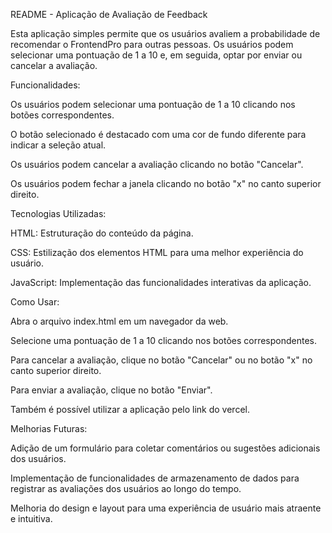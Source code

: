 README - Aplicação de Avaliação de Feedback

Esta aplicação simples permite que os usuários avaliem a probabilidade de recomendar o FrontendPro para outras pessoas. Os usuários podem selecionar uma pontuação de 1 a 10 e, em seguida, optar por enviar ou cancelar a avaliação.


Funcionalidades:

Os usuários podem selecionar uma pontuação de 1 a 10 clicando nos botões correspondentes.

O botão selecionado é destacado com uma cor de fundo diferente para indicar a seleção atual.

Os usuários podem cancelar a avaliação clicando no botão "Cancelar".

Os usuários podem fechar a janela clicando no botão "x" no canto superior direito.


Tecnologias Utilizadas:

HTML: Estruturação do conteúdo da página.

CSS: Estilização dos elementos HTML para uma melhor experiência do usuário.

JavaScript: Implementação das funcionalidades interativas da aplicação.


Como Usar:

Abra o arquivo index.html em um navegador da web.

Selecione uma pontuação de 1 a 10 clicando nos botões correspondentes.

Para cancelar a avaliação, clique no botão "Cancelar" ou no botão "x" no canto superior direito.

Para enviar a avaliação, clique no botão "Enviar".

Também é possível utilizar a aplicação pelo link do vercel.


Melhorias Futuras:

Adição de um formulário para coletar comentários ou sugestões adicionais dos usuários.

Implementação de funcionalidades de armazenamento de dados para registrar as avaliações dos usuários ao longo do tempo.

Melhoria do design e layout para uma experiência de usuário mais atraente e intuitiva.
